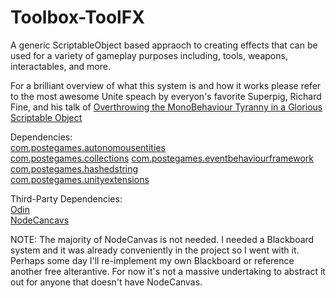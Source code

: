 # Toolbox-ToolFX
A generic ScriptableObject based appraoch to creating effects that can be used for a variety of gameplay purposes including, tools, weapons, interactables, and more.

For a brilliant overview of what this system is and how it works please refer to the most awesome Unite speach by everyon's favorite Superpig, Richard Fine, and his talk of [Overthrowing the MonoBehaviour Tyranny in a Glorious Scriptable Object](https://www.youtube.com/watch?v=6vmRwLYWNRo&t=2717s)

Dependencies:  
[com.postegames.autonomousentities](https://github.com/Slugronaut/Toolbox-AutonomousEntities)  
[com.postegames.collections](https://github.com/Slugronaut/Toolbox-Collections) 
[com.postegames.eventbehaviourframework](https://github.com/Slugronaut/Toolbox-EventBehaviourFramework)  
[com.postegames.hashedstring](https://github.com/Slugronaut/Toolbox-HashedString)  
[com.postegames.unityextensions](https://github.com/Slugronaut/Toolbox-UnityExtensions)  

Third-Party Dependencies:  
[Odin](https://assetstore.unity.com/packages/tools/utilities/odin-inspector-and-serializer-89041)  
[NodeCancavs](https://assetstore.unity.com/packages/tools/visual-scripting/nodecanvas-14914)  

NOTE: The majority of NodeCanvas is not needed. I needed a Blackboard system and it was already conveniently in the project so I went with it. Perhaps some day I'll re-implement my own Blackboard or reference another free alterantive. For now it's not a massive undertaking to abstract it out for anyone that doesn't have NodeCanvas.
